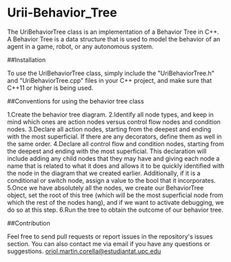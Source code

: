 # Urii-Behavior_Tree

The UriBehaviorTree class is an implementation of a Behavior Tree in C++. A Behavior Tree is a data structure that is used to model the behavior of an agent in a game, robot, or any autonomous system.

##Installation

To use the UriBehaviorTree class, simply include the "UriBehaviorTree.h" and "UriBehaviorTree.cpp" files in your C++ project, and make sure that C++11 or higher is being used.

##Conventions for using the behavior tree class

1.Create the behavior tree diagram.
2.Identify all node types, and keep in mind which ones are action nodes versus control flow nodes and condition nodes.
3.Declare all action nodes, starting from the deepest and ending with the most superficial. If there are any decorators, define them as well in the same order.
4.Declare all control flow and condition nodes, starting from the deepest and ending with the most superficial. This declaration will include adding any child nodes that they may have and giving each node a name that is related to what it does and allows it to be quickly identified with the node in the diagram that we created earlier. Additionally, if it is a conditional or switch node, assign a value to the bool that it incorporates.
5.Once we have absolutely all the nodes, we create our BehaviorTree object, set the root of this tree (which will be the most superficial node from which the rest of the nodes hang), and if we want to activate debugging, we do so at this step.
6.Run the tree to obtain the outcome of our behavior tree.

##Contribution

Feel free to send pull requests or report issues in the repository's issues section. You can also contact me via email if you have any questions or suggestions. 
oriol.martin.corella@estudiantat.upc.edu